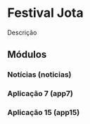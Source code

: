 Festival Jota
=============

Descrição

Módulos
-------

### Notícias (noticias)

### Aplicação 7 (app7)

### Aplicação 15 (app15)
